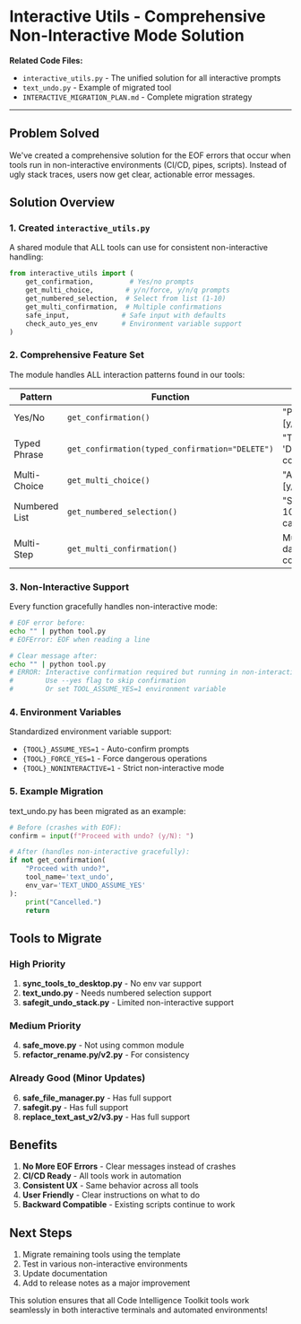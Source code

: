 # Interactive Utils - Comprehensive Non-Interactive Mode Solution

**Related Code Files:**
- `interactive_utils.py` - The unified solution for all interactive prompts
- `text_undo.py` - Example of migrated tool
- `INTERACTIVE_MIGRATION_PLAN.md` - Complete migration strategy

---

## Problem Solved

We've created a comprehensive solution for the EOF errors that occur when tools run in non-interactive environments (CI/CD, pipes, scripts). Instead of ugly stack traces, users now get clear, actionable error messages.

## Solution Overview

### 1. Created `interactive_utils.py`

A shared module that ALL tools can use for consistent non-interactive handling:

```python
from interactive_utils import (
    get_confirmation,         # Yes/no prompts
    get_multi_choice,        # y/n/force, y/n/q prompts
    get_numbered_selection,  # Select from list (1-10)
    get_multi_confirmation,  # Multiple confirmations
    safe_input,             # Safe input with defaults
    check_auto_yes_env      # Environment variable support
)
```

### 2. Comprehensive Feature Set

The module handles ALL interaction patterns found in our tools:

| Pattern | Function | Example |
|---------|----------|---------|
| Yes/No | `get_confirmation()` | "Proceed? [y/N]" |
| Typed Phrase | `get_confirmation(typed_confirmation="DELETE")` | "Type 'DELETE' to confirm" |
| Multi-Choice | `get_multi_choice()` | "Action? [y/N/force]" |
| Numbered List | `get_numbered_selection()` | "Select (1-10) or 0 to cancel" |
| Multi-Step | `get_multi_confirmation()` | Multiple dangerous confirmations |

### 3. Non-Interactive Support

Every function gracefully handles non-interactive mode:

```bash
# EOF error before:
echo "" | python tool.py
# EOFError: EOF when reading a line

# Clear message after:
echo "" | python tool.py
# ERROR: Interactive confirmation required but running in non-interactive mode.
#        Use --yes flag to skip confirmation
#        Or set TOOL_ASSUME_YES=1 environment variable
```

### 4. Environment Variables

Standardized environment variable support:
- `{TOOL}_ASSUME_YES=1` - Auto-confirm prompts
- `{TOOL}_FORCE_YES=1` - Force dangerous operations
- `{TOOL}_NONINTERACTIVE=1` - Strict non-interactive mode

### 5. Example Migration

text_undo.py has been migrated as an example:

```python
# Before (crashes with EOF):
confirm = input(f"Proceed with undo? (y/N): ")

# After (handles non-interactive gracefully):
if not get_confirmation(
    "Proceed with undo?",
    tool_name='text_undo',
    env_var='TEXT_UNDO_ASSUME_YES'
):
    print("Cancelled.")
    return
```

## Tools to Migrate

### High Priority
1. **sync_tools_to_desktop.py** - No env var support
2. **text_undo.py** - Needs numbered selection support
3. **safegit_undo_stack.py** - Limited non-interactive support

### Medium Priority
4. **safe_move.py** - Not using common module
5. **refactor_rename.py/v2.py** - For consistency

### Already Good (Minor Updates)
6. **safe_file_manager.py** - Has full support
7. **safegit.py** - Has full support
8. **replace_text_ast_v2/v3.py** - Has full support

## Benefits

1. **No More EOF Errors** - Clear messages instead of crashes
2. **CI/CD Ready** - All tools work in automation
3. **Consistent UX** - Same behavior across all tools
4. **User Friendly** - Clear instructions on what to do
5. **Backward Compatible** - Existing scripts continue to work

## Next Steps

1. Migrate remaining tools using the template
2. Test in various non-interactive environments
3. Update documentation
4. Add to release notes as a major improvement

This solution ensures that all Code Intelligence Toolkit tools work seamlessly in both interactive terminals and automated environments!
